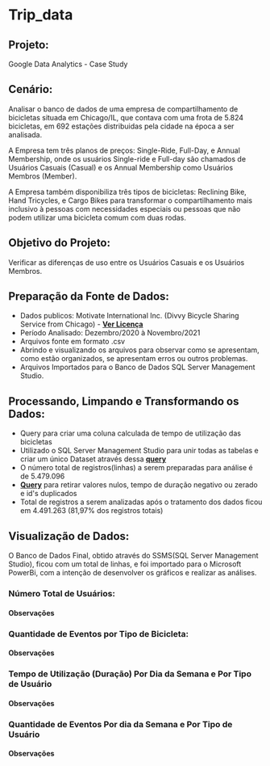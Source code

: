 # Trip_data
## Projeto: 
Google Data Analytics - Case Study

## Cenário: 
Analisar o banco de dados de uma empresa de compartilhamento de bicicletas situada em Chicago/IL, que contava com uma frota de 5.824 bicicletas, em 692 estações distribuidas pela cidade na época a ser analisada.

A Empresa tem três planos de preços: Single-Ride, Full-Day, e Annual Membership, onde os usuários Single-ride e Full-day são chamados de Usuários Casuais (Casual) e os Annual Membership como Usuários Membros (Member).

A Empresa também disponibiliza três tipos de bicicletas: Reclining Bike, Hand Tricycles, e Cargo Bikes para transformar o compartilhamento mais inclusivo à pessoas com necessidades especiais ou pessoas que não podem utilizar uma bicicleta comum com duas rodas.

## Objetivo do Projeto:
Verificar as diferenças de uso entre os Usuários Casuais e os Usuários Membros.

## Preparação da Fonte de Dados:
- Dados publicos: Motivate International Inc. (Divvy Bicycle Sharing Service from Chicago) - [**Ver Licença**](https://www.divvybikes.com/data-license-agreement)
- Período Analisado: Dezembro/2020 à Novembro/2021
- Arquivos fonte em formato .csv
- Abrindo e visualizando os arquivos para observar como se apresentam, como estão organizados, se apresentam erros ou outros problemas.
- Arquivos Importados para o Banco de Dados SQL Server Management Studio.

## Processando, Limpando e Transformando os Dados:
- Query para criar uma coluna calculada de tempo de utilização das bicicletas
- Utilizado o SQL Server Management Studio para unir todas as tabelas e criar um único Dataset através dessa [**query**](Query_Union_ALL)
- O número total de registros(linhas) a serem preparadas para análise é de 5.479.096
- [**Query**](Query_Cleaning_Data) para retirar valores nulos, tempo de duração negativo ou zerado e id's duplicados
- Total de registros a serem analizadas após o tratamento dos dados ficou em 4.491.263 (81,97% dos registros totais)

## Visualização de Dados:
O Banco de Dados Final, obtido através do SSMS(SQL Server Management Studio), ficou com um total de   linhas, e foi importado para o Microsoft PowerBi, com a intenção de desenvolver os gráficos e realizar as análises.

### Número Total de Usuários:

#### Observações

### Quantidade de Eventos por Tipo de Bicicleta:

#### Observações

### Tempo de Utilização (Duração) Por Dia da Semana e Por Tipo de Usuário

#### Observações

### Quantidade de Eventos Por dia da Semana e Por Tipo de Usuário

#### Observações

